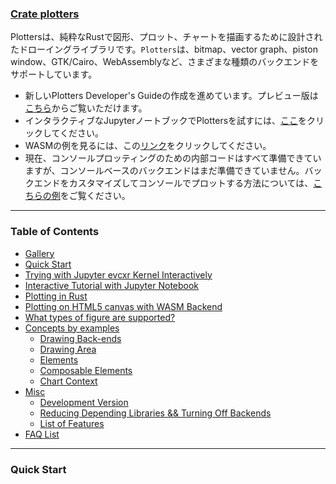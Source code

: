 ### [Crate plotters](https://docs.rs/plotters/0.3.0/plotters/)

Plottersは、純粋なRustで図形、プロット、チャートを描画するために設計されたドローイングライブラリです。`Plotters`は、bitmap、vector graph、piston window、GTK/Cairo、WebAssemblyなど、さまざまな種類のバックエンドをサポートしています。

- 新しいPlotters Developer's Guideの作成を進めています。プレビュー版は[こちら](https://plotters-rs.github.io/book)からご覧いただけます。
- インタラクティブなJupyterノートブックでPlottersを試すには、[ここ](https://plotters-rs.github.io/plotters-doc-data/evcxr-jupyter-integration.html)をクリックしてください。
- WASMの例を見るには、この[リンク](https://plumberserver.com/plotters-wasm-demo/index.html)をクリックしてください。
- 現在、コンソールプロッティングのための内部コードはすべて準備できていますが、コンソールベースのバックエンドはまだ準備できていません。バックエンドをカスタマイズしてコンソールでプロットする方法については、[こちらの例](https://github.com/38/plotters/blob/master/examples/console.rs)をご覧ください。

---

### Table of Contents

- [Gallery](https://docs.rs/plotters/0.3.0/plotters/#gallery)
- [Quick Start](https://docs.rs/plotters/0.3.0/plotters/#quick-start)
- [Trying with Jupyter evcxr Kernel Interactively](https://docs.rs/plotters/0.3.0/plotters/#trying-with-jupyter-evcxr-kernel-interactively)
- [Interactive Tutorial with Jupyter Notebook](https://docs.rs/plotters/0.3.0/plotters/#interactive-tutorial-with-jupyter-notebook)
- [Plotting in Rust](https://docs.rs/plotters/0.3.0/plotters/#plotting-in-rust)
- [Plotting on HTML5 canvas with WASM Backend](https://docs.rs/plotters/0.3.0/plotters/#plotting-on-html5-canvas-with-wasm-backend)
- [What types of figure are supported?](https://docs.rs/plotters/0.3.0/plotters/#what-types-of-figure-are-supported)
- [Concepts by examples](https://docs.rs/plotters/0.3.0/plotters/#concepts-by-examples)
  - [Drawing Back-ends](https://docs.rs/plotters/0.3.0/plotters/#drawing-backends)
  - [Drawing Area](https://docs.rs/plotters/0.3.0/plotters/#drawing-area)
  - [Elements](https://docs.rs/plotters/0.3.0/plotters/#elements)
  - [Composable Elements](https://docs.rs/plotters/0.3.0/plotters/#composable-elements)
  - [Chart Context](https://docs.rs/plotters/0.3.0/plotters/#chart-context)
- [Misc](https://docs.rs/plotters/0.3.0/plotters/#misc)
  - [Development Version](https://docs.rs/plotters/0.3.0/plotters/#development-version)
  - [Reducing Depending Libraries && Turning Off Backends](https://docs.rs/plotters/0.3.0/plotters/#reducing-depending-libraries--turning-off-backends)
  - [List of Features](https://docs.rs/plotters/0.3.0/plotters/#list-of-features)
- [FAQ List](https://docs.rs/plotters/0.3.0/plotters/#faq-list)

---

### Quick Start

